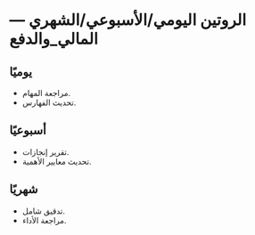 # الروتين اليومي/الأسبوعي/الشهري — المالي_والدفع

## يوميًا
- مراجعة المهام.
- تحديث الفهارس.

## أسبوعيًا
- تقرير إنجازات.
- تحديث معايير الأهمية.

## شهريًا
- تدقيق شامل.
- مراجعة الأداء.

